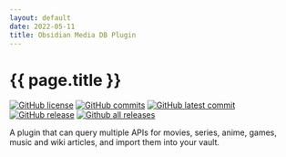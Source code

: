 ```yaml
---
layout: default
date: 2022-05-11
title: Obsidian Media DB Plugin
---
```


# {{ page.title }}
[![GitHub license](https://badgen.net/github/license/mProjectsCode/obsidian-media-db-plugin)](https://github.com/mProjectsCode/obsidian-media-db-plugin/LICENSE)
[![GitHub commits](https://badgen.net/github/commits/mProjectsCode/obsidian-media-db-plugin)](https://github.com/mProjectsCode/obsidian-media-db-plugin/commit)
[![GitHub latest commit](https://badgen.net/github/last-commit/mProjectsCode/obsidian-media-db-plugin)](https://GitHub.com/mProjectsCode/obsidian-media-db-plugin/commit/)
[![GitHub release](https://badgen.net/github/release/mProjectsCode/obsidian-media-db-plugin)](https://github.com/mProjectsCode/obsidian-media-db-plugin/releases)
[![Github all releases](https://img.shields.io/github/downloads/mProjectsCode/obsidian-media-db-plugin/total.svg)](https://github.com/mProjectsCode/obsidian-media-db-plugin/releases/)

A plugin that can query multiple APIs for movies, series, anime, games, music and wiki articles, and import them into your vault.

